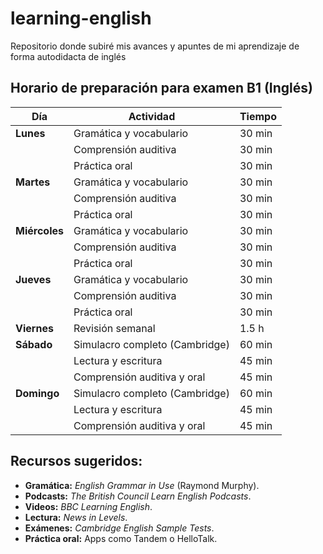 # learning-english
Repositorio donde subiré mis avances y apuntes de mi aprendizaje de forma autodidacta de inglés
## Horario de preparación para examen B1 (Inglés)

| Día          | Actividad                          | Tiempo |
|--------------|------------------------------------|--------|
| **Lunes**    | Gramática y vocabulario           | 30 min |
|              | Comprensión auditiva              | 30 min |
|              | Práctica oral                     | 30 min |
| **Martes**   | Gramática y vocabulario           | 30 min |
|              | Comprensión auditiva              | 30 min |
|              | Práctica oral                     | 30 min |
| **Miércoles**| Gramática y vocabulario           | 30 min |
|              | Comprensión auditiva              | 30 min |
|              | Práctica oral                     | 30 min |
| **Jueves**   | Gramática y vocabulario           | 30 min |
|              | Comprensión auditiva              | 30 min |
|              | Práctica oral                     | 30 min |
| **Viernes**  | Revisión semanal                  | 1.5 h  |
| **Sábado**   | Simulacro completo (Cambridge)    | 60 min |
|              | Lectura y escritura               | 45 min |
|              | Comprensión auditiva y oral       | 45 min |
| **Domingo**  | Simulacro completo (Cambridge)    | 60 min |
|              | Lectura y escritura               | 45 min |
|              | Comprensión auditiva y oral       | 45 min |

## Recursos sugeridos:
- **Gramática:** *English Grammar in Use* (Raymond Murphy).
- **Podcasts:** *The British Council Learn English Podcasts*.
- **Videos:** *BBC Learning English*.
- **Lectura:** *News in Levels*.
- **Exámenes:** *Cambridge English Sample Tests*.
- **Práctica oral:** Apps como Tandem o HelloTalk.
